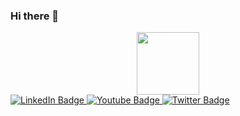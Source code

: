 ### Hi there 👋

<div id="header" align="center">
  <img src="https://media.giphy.com/media/7VzgMsB6FLCilwS30v/giphy.gif" width="100"/>
</div>

<div id="badges">
  <a href="https://www.linkedin.com/in/wei-han-luo/">
    <img src="https://img.shields.io/badge/LinkedIn-blue?style=for-the-badge&logo=linkedin&logoColor=white" alt="LinkedIn Badge"/>
  </a>
  <a href="your-youtube-URL">
    <img src="https://img.shields.io/badge/YouTube-red?style=for-the-badge&logo=youtube&logoColor=white" alt="Youtube Badge"/>
  </a>
  <a href="[your-twitter-URL](https://twitter.com/luo_weihan)">
    <img src="https://img.shields.io/badge/Twitter-blue?style=for-the-badge&logo=twitter&logoColor=white" alt="Twitter Badge"/>
  </a>
</div>
